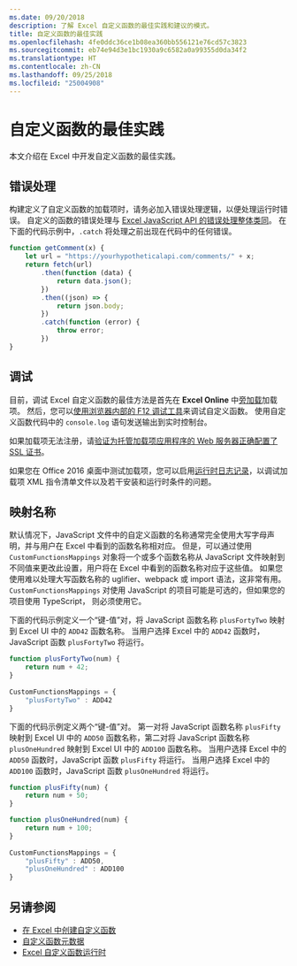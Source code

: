 ```yaml
---
ms.date: 09/20/2018
description: 了解 Excel 自定义函数的最佳实践和建议的模式。
title: 自定义函数的最佳实践
ms.openlocfilehash: 4fe0ddc36ce1b08ea360bb556121e76cd57c3823
ms.sourcegitcommit: eb74e94d3e1bc1930a9c6582a0a99355d0da34f2
ms.translationtype: HT
ms.contentlocale: zh-CN
ms.lasthandoff: 09/25/2018
ms.locfileid: "25004908"
---
```

# <a name="custom-functions-best-practices"></a>自定义函数的最佳实践

本文介绍在 Excel 中开发自定义函数的最佳实践。

## <a name="error-handling"></a>错误处理

构建定义了自定义函数的加载项时，请务必加入错误处理逻辑，以便处理运行时错误。 自定义的函数的错误处理与 [Excel JavaScript API 的错误处理整体类同](excel-add-ins-error-handling.md)。 在下面的代码示例中，`.catch` 将处理之前出现在代码中的任何错误。

```js
function getComment(x) {
    let url = "https://yourhypotheticalapi.com/comments/" + x; 
    return fetch(url)
        .then(function (data) {
            return data.json();
        })
        .then((json) => {
            return json.body;
        })
        .catch(function (error) {
            throw error;
        })
}
```

## <a name="debugging"></a>调试
目前，调试 Excel 自定义函数的最佳方法是首先在 **Excel Online** 中[旁加载](../testing/sideload-office-add-ins-for-testing.md)加载项。 然后，您可以[使用浏览器内部的 F12 调试工具](../testing/debug-add-ins-in-office-online.md)来调试自定义函数。 使用自定义函数代码中的 `console.log` 语句发送输出到实时控制台。

如果加载项无法注册，请[验证为托管加载项应用程序的 Web 服务器正确配置了 SSL 证书](https://github.com/OfficeDev/generator-office/blob/master/src/docs/ssl.md)。

如果您在 Office 2016 桌面中测试加载项，您可以启用[运行时日志记录](../testing/troubleshoot-manifest.md#use-runtime-logging-to-debug-your-add-in)，以调试加载项 XML 指令清单文件以及若干安装和运行时条件的问题。 


## <a name="mapping-names"></a>映射名称

默认情况下，JavaScript 文件中的自定义函数的名称通常完全使用大写字母声明，并与用户在 Excel 中看到的函数名称相对应。 但是，可以通过使用 `CustomFunctionsMappings` 对象将一个或多个函数名称从 JavaScript 文件映射到不同值来更改此设置，用户将在 Excel 中看到的函数名称对应于这些值。 如果您使用难以处理大写函数名称的 uglifier、webpack 或 import 语法，这非常有用。 `CustomFunctionsMappings` 对使用 JavaScript 的项目可能是可选的，但如果您的项目使用 TypeScript， 则必须使用它。  
  
下面的代码示例定义一个“键-值”对，将 JavaScript 函数名称 `plusFortyTwo` 映射到 Excel UI 中的 `ADD42` 函数名称。 当用户选择 Excel 中的 `ADD42` 函数时，JavaScript 函数 `plusFortyTwo` 将运行。

```js
function plusFortyTwo(num) {
    return num + 42;  
}  
  
CustomFunctionsMappings = {
    "plusFortyTwo" : ADD42
}
```

下面的代码示例定义两个“键-值”对。 第一对将 JavaScript 函数名称 `plusFifty` 映射到 Excel UI 中的 `ADD50` 函数名称，第二对将 JavaScript 函数名称 `plusOneHundred` 映射到 Excel UI 中的 `ADD100` 函数名称。 当用户选择 Excel 中的 `ADD50` 函数时，JavaScript 函数 `plusFifty` 将运行。 当用户选择 Excel 中的 `ADD100` 函数时，JavaScript 函数 `plusOneHundred` 将运行。

```js
function plusFifty(num) {
    return num + 50;  
} 

function plusOneHundred(num) {
    return num + 100;  
}  
  
CustomFunctionsMappings = {
    "plusFifty" : ADD50,  
    "plusOneHundred" : ADD100
}
 ```

 ## <a name="see-also"></a>另请参阅

- [在 Excel 中创建自定义函数](custom-functions-overview.md)
- [自定义函数元数据](custom-functions-json.md)
- [Excel 自定义函数运行时](custom-functions-runtime.md)
